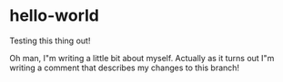 # hello-world
Testing this thing out!

Oh man, I"m writing a little bit about myself. Actually as it turns out I"m writing a comment that describes my changes to this branch!
